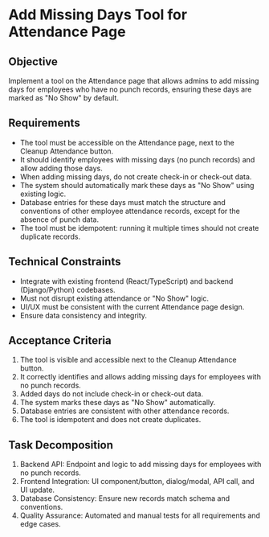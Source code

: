 # Add Missing Days Tool for Attendance Page

## Objective
Implement a tool on the Attendance page that allows admins to add missing days for employees who have no punch records, ensuring these days are marked as "No Show" by default.

## Requirements
- The tool must be accessible on the Attendance page, next to the Cleanup Attendance button.
- It should identify employees with missing days (no punch records) and allow adding those days.
- When adding missing days, do not create check-in or check-out data.
- The system should automatically mark these days as "No Show" using existing logic.
- Database entries for these days must match the structure and conventions of other employee attendance records, except for the absence of punch data.
- The tool must be idempotent: running it multiple times should not create duplicate records.

## Technical Constraints
- Integrate with existing frontend (React/TypeScript) and backend (Django/Python) codebases.
- Must not disrupt existing attendance or "No Show" logic.
- UI/UX must be consistent with the current Attendance page design.
- Ensure data consistency and integrity.

## Acceptance Criteria
1. The tool is visible and accessible next to the Cleanup Attendance button.
2. It correctly identifies and allows adding missing days for employees with no punch records.
3. Added days do not include check-in or check-out data.
4. The system marks these days as "No Show" automatically.
5. Database entries are consistent with other attendance records.
6. The tool is idempotent and does not create duplicates.

## Task Decomposition
1. Backend API: Endpoint and logic to add missing days for employees with no punch records.
2. Frontend Integration: UI component/button, dialog/modal, API call, and UI update.
3. Database Consistency: Ensure new records match schema and conventions.
4. Quality Assurance: Automated and manual tests for all requirements and edge cases.